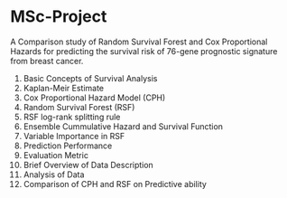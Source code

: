 # MSc-Project
A Comparison study of Random Survival Forest and Cox Proportional Hazards for predicting the survival risk of 76-gene prognostic signature from breast cancer.

1. Basic Concepts of Survival Analysis
2. Kaplan-Meir Estimate
3. Cox Proportional Hazard Model (CPH)
4. Random Survival Forest (RSF)
5. RSF log-rank splitting rule
6. Ensemble Cummulative Hazard and Survival Function 
7. Variable Importance in RSF
8. Prediction Performance
9. Evaluation Metric
10. Brief Overview of Data Description 
11. Analysis of Data
12. Comparison of CPH and RSF on Predictive ability
